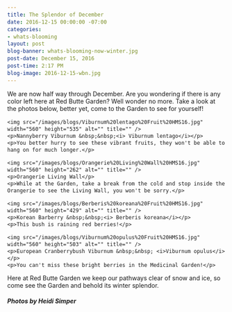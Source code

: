 ```yaml
---
title: The Splendor of December
date: 2016-12-15 00:00:00 -07:00
categories:
- whats-blooming
layout: post
blog-banner: whats-blooming-now-winter.jpg
post-date: December 15, 2016
post-time: 2:17 PM
blog-image: 2016-12-15-wbn.jpg
---
```


<p class="text-center">We are now half way through December. Are you wondering if there is any color left here at Red Butte Garden? Well wonder no more. Take a look at the photos below, better yet, come to the Garden to see for yourself!</p>

<div class="text-center">

	<img src="/images/blogs/Viburnum%20lentago%20Fruit%20HMS16.jpg" width="560" height="535" alt="" title="" />
	<p>Nannyberry Viburnum &nbsp;&nbsp;<i> Viburnum lentago</i></p>
	<p>You better hurry to see these vibrant fruits, they won't be able to hang on for much longer.</p>

</div>

<div class="text-center">

	<img src="/images/blogs/Orangerie%20Living%20Wall%20HMS16.jpg" width="560" height="262" alt="" title="" />
	<p>Orangerie Living Wall</p>
	<p>While at the Garden, take a break from the cold and stop inside the Orangerie to see the Living Wall, you won't be sorry.</p>

</div>

<div class="text-center">

	<img src="/images/blogs/Berberis%20koreana%20Fruit%20HMS16.jpg" width="560" height="429" alt="" title="" />
	<p>Korean Barberry &nbsp;&nbsp;<i> Berberis koreana</i></p>
	<p>This bush is raining red berries!</p>

</div>

<div class="text-center">
	
	<img src="/images/blogs/Viburnum%20opulus%20Fruit%20HMS16.jpg" width="560" height="503" alt="" title="" />
	<p>European Cranberrybush Viburnum &nbsp;&nbsp; <i>Viburnum opulus</i></p>
	<p>You can't miss these bright berries in the Medicinal Garden!</p>
		
</div>

<div class="text-center">Here at Red Butte Garden we keep our pathways clear of snow and ice, so come see the Garden and behold its winter splendor.</div>
 
<h5 class="text-center green">Photos by Heidi Simper</h5>
